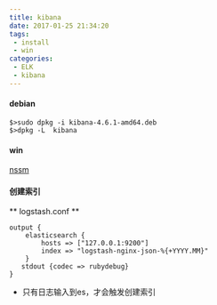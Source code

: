 ```yaml
---
title: kibana
date: 2017-01-25 21:34:20
tags:
 - install
 - win
categories:
 - ELK
 - kibana
---
```


#### debian
```
$>sudo dpkg -i kibana-4.6.1-amd64.deb
$>dpkg -L  kibana 
```
 
#### win
[nssm](#)

#### 创建索引
** logstash.conf **  
 <!--more--> 
```
output {
    elasticsearch {
        hosts => ["127.0.0.1:9200"]
        index => "logstash-nginx-json-%{+YYYY.MM}"
    }
   stdout {codec => rubydebug}
}
```
* 只有日志输入到es，才会触发创建索引